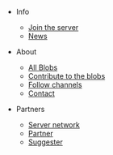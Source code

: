 * Info
  * [Join the server](join-server.md)
  * [News](news.md)

* About
  * [All Blobs](all-blobs.md)
  * [Contribute to the blobs](contribute_blobs.md)
  * [Follow channels](follow.md)
  * [Contact](contact.md)

* Partners
  * [Server network](network.md)
  * [Partner](partner.md)
  * [Suggester](suggester.md)
